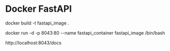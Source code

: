 # Docker FastAPI

docker build -t fastapi_image .

docker run -d -p 8043:80 --name fastapi_container fastapi_image /bin/bash

http://localhost:8043/docs